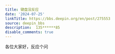 ```yaml
---
title: 键盘没反应
date: '2024-07-25'
linkTitle: https://bbs.deepin.org/en/post/275553
source: deepin_bbs
description:  135******85 
disable_comments: true
---
```

各位大家好，反应个问
